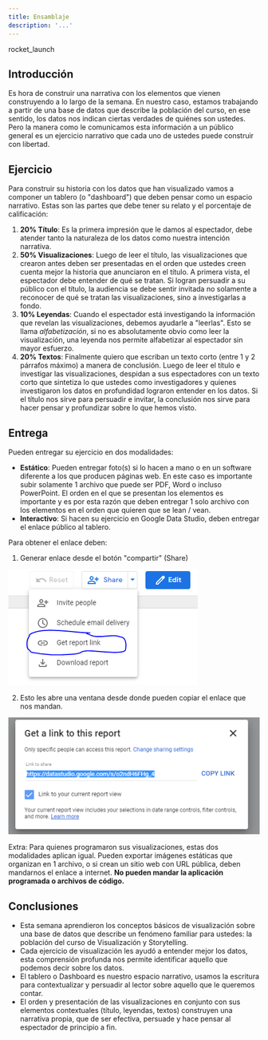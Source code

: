```yaml
---
title: Ensamblaje
description: '...'
---
```


<span class="material-icons title-icon">rocket_launch</span>

## Introducción

Es hora de construir una narrativa con los elementos que vienen construyendo a lo largo de la semana. En nuestro caso, estamos trabajando a partir de una base de datos que describe la población del curso, en ese sentido, los datos nos indican ciertas verdades de quiénes son ustedes. Pero la manera como le comunicamos esta información a un público general es un ejercicio narrativo que cada uno de ustedes puede construir con libertad.

## Ejercicio

Para construir su historia con los datos que han visualizado vamos a componer un tablero (o "dashboard") que deben pensar como un espacio narrativo. Estas son las partes que debe tener su relato y el porcentaje de calificación:

1. **20% Título**: Es la primera impresión que le damos al espectador, debe atender tanto la naturaleza de los datos como nuestra intención narrativa.
2. **50% Visualizaciones**: Luego de leer el título, las visualizaciones que crearon antes deben ser presentadas en el orden que ustedes creen cuenta mejor la historia que anunciaron en el título. A primera vista, el espectador debe entender de qué se tratan. Si logran persuadir a su público con el título, la audiencia se debe sentir invitada no solamente a reconocer de qué se tratan las visualizaciones, sino a investigarlas a fondo.
3. **10% Leyendas**: Cuando el espectador está investigando la información que revelan las visualizaciones, debemos ayudarle a "leerlas". Esto se llama _alfabetización_, si no es absolutamente obvio como leer la visualización, una leyenda nos permite alfabetizar al espectador sin mayor esfuerzo.
4. **20% Textos**: Finalmente quiero que escriban un texto corto (entre 1 y 2 párrafos máximo) a manera de conclusión. Luego de leer el título e investigar las visualizaciones, despidan a sus espectadores con un texto corto que sintetiza lo que ustedes como investigadores y quienes investigaron los datos en profundidad lograron entender en los datos. Si el título nos sirve para persuadir e invitar, la conclusión nos sirve para hacer pensar y profundizar sobre lo que hemos visto.

## Entrega

Pueden entregar su ejercicio en dos modalidades:

- **Estático**: Pueden entregar foto(s) si lo hacen a mano o en un software diferente a los que producen páginas web. En este caso es importante subir solamente 1 archivo que puede ser PDF, Word o incluso PowerPoint. El orden en el que se presentan los elementos es importante y es por esta razón que deben entregar 1 solo archivo con los elementos en el orden que quieren que se lean / vean.
- **Interactivo**: Si hacen su ejercicio en Google Data Studio, deben entregar el enlace público al tablero.

Para obtener el enlace deben:

1. Generar enlace desde el botón "compartir" (Share)

![Compartir Enlace](/vysimgs/gds-obtener-enlace.png)

2. Esto les abre una ventana desde donde pueden copiar el enlace que nos mandan.

![Enlace Público](/vysimgs/gds-enlace-publico.png)

Extra: Para quienes programaron sus visualizaciones, estas dos modalidades aplican igual. Pueden exportar imágenes estáticas que organizan en 1 archivo, o si crean un sitio web con URL pública, deben mandarnos el enlace a internet. **No pueden mandar la aplicación programada o archivos de código.**

## Conclusiones

- Esta semana aprendieron los conceptos básicos de visualización sobre una base de datos que describe un fenómeno familiar para ustedes: la población del curso de Visualización y Storytelling.
- Cada ejercicio de visualización les ayudó a entender mejor los datos, esta comprensión profunda nos permite identificar aquello que podemos decir sobre los datos.
- El tablero o Dashboard es nuestro espacio narrativo, usamos la escritura para contextualizar y persuadir al lector sobre aquello que le queremos contar.
- El orden y presentación de las visualizaciones en conjunto con sus elementos contextuales (título, leyendas, textos) construyen una narrativa propia, que de ser efectiva, persuade y hace pensar al espectador de principio a fin.
